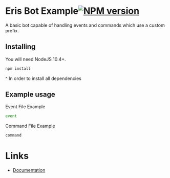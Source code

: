 Eris Bot Example[![NPM version](https://img.shields.io/npm/v/eris.svg?style=flat-square&color=informational)](https://npmjs.com/package/eris)
====

A basic bot capable of handling events and commands which use a custom prefix.

Installing
----------

You will need NodeJS 10.4+.

```js
npm install
```

^ In order to install all dependencies



Example usage
-----------------

Event File Example

```js
event
```

Command File Example

```js
command
```


# Links

- [Documentation][documentation]

[documentation]: https://discord.js.org/#/docs
